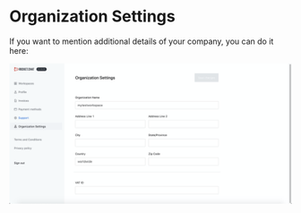 # Organization Settings

If you want to mention additional details of your company, you can do it here:

![](<../../../.gitbook/assets/image (110).png>)
